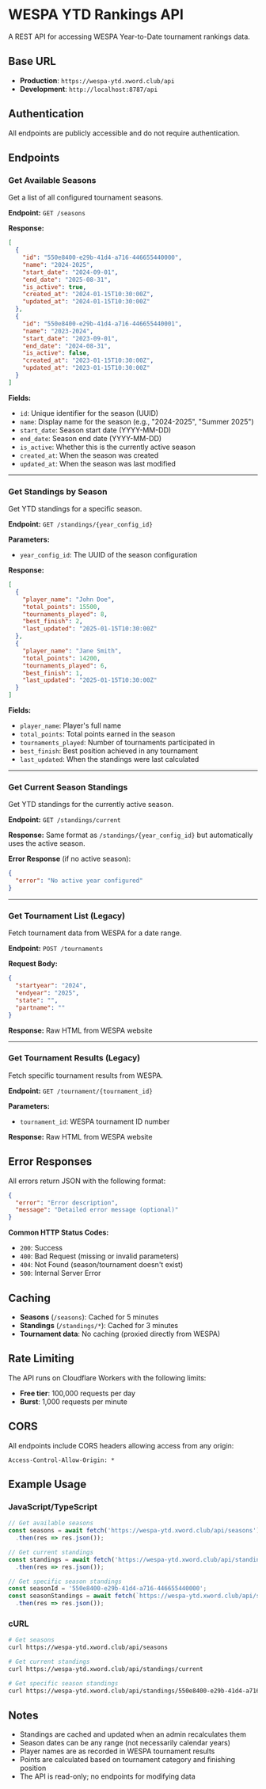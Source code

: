 # WESPA YTD Rankings API

A REST API for accessing WESPA Year-to-Date tournament rankings data.

## Base URL

- **Production**: `https://wespa-ytd.xword.club/api`
- **Development**: `http://localhost:8787/api`

## Authentication

All endpoints are publicly accessible and do not require authentication.

## Endpoints

### Get Available Seasons

Get a list of all configured tournament seasons.

**Endpoint:** `GET /seasons`

**Response:**
```json
[
  {
    "id": "550e8400-e29b-41d4-a716-446655440000",
    "name": "2024-2025",
    "start_date": "2024-09-01",
    "end_date": "2025-08-31",
    "is_active": true,
    "created_at": "2024-01-15T10:30:00Z",
    "updated_at": "2024-01-15T10:30:00Z"
  },
  {
    "id": "550e8400-e29b-41d4-a716-446655440001",
    "name": "2023-2024",
    "start_date": "2023-09-01",
    "end_date": "2024-08-31",
    "is_active": false,
    "created_at": "2023-01-15T10:30:00Z",
    "updated_at": "2023-01-15T10:30:00Z"
  }
]
```

**Fields:**
- `id`: Unique identifier for the season (UUID)
- `name`: Display name for the season (e.g., "2024-2025", "Summer 2025")
- `start_date`: Season start date (YYYY-MM-DD)
- `end_date`: Season end date (YYYY-MM-DD)
- `is_active`: Whether this is the currently active season
- `created_at`: When the season was created
- `updated_at`: When the season was last modified

---

### Get Standings by Season

Get YTD standings for a specific season.

**Endpoint:** `GET /standings/{year_config_id}`

**Parameters:**
- `year_config_id`: The UUID of the season configuration

**Response:**
```json
[
  {
    "player_name": "John Doe",
    "total_points": 15500,
    "tournaments_played": 8,
    "best_finish": 2,
    "last_updated": "2025-01-15T10:30:00Z"
  },
  {
    "player_name": "Jane Smith",
    "total_points": 14200,
    "tournaments_played": 6,
    "best_finish": 1,
    "last_updated": "2025-01-15T10:30:00Z"
  }
]
```

**Fields:**
- `player_name`: Player's full name
- `total_points`: Total points earned in the season
- `tournaments_played`: Number of tournaments participated in
- `best_finish`: Best position achieved in any tournament
- `last_updated`: When the standings were last calculated

---

### Get Current Season Standings

Get YTD standings for the currently active season.

**Endpoint:** `GET /standings/current`

**Response:** Same format as `/standings/{year_config_id}` but automatically uses the active season.

**Error Response** (if no active season):
```json
{
  "error": "No active year configured"
}
```

---

### Get Tournament List (Legacy)

Fetch tournament data from WESPA for a date range.

**Endpoint:** `POST /tournaments`

**Request Body:**
```json
{
  "startyear": "2024",
  "endyear": "2025",
  "state": "",
  "partname": ""
}
```

**Response:** Raw HTML from WESPA website

---

### Get Tournament Results (Legacy)

Fetch specific tournament results from WESPA.

**Endpoint:** `GET /tournament/{tournament_id}`

**Parameters:**
- `tournament_id`: WESPA tournament ID number

**Response:** Raw HTML from WESPA website

## Error Responses

All errors return JSON with the following format:

```json
{
  "error": "Error description",
  "message": "Detailed error message (optional)"
}
```

**Common HTTP Status Codes:**
- `200`: Success
- `400`: Bad Request (missing or invalid parameters)
- `404`: Not Found (season/tournament doesn't exist)
- `500`: Internal Server Error

## Caching

- **Seasons** (`/seasons`): Cached for 5 minutes
- **Standings** (`/standings/*`): Cached for 3 minutes
- **Tournament data**: No caching (proxied directly from WESPA)

## Rate Limiting

The API runs on Cloudflare Workers with the following limits:
- **Free tier**: 100,000 requests per day
- **Burst**: 1,000 requests per minute

## CORS

All endpoints include CORS headers allowing access from any origin:
```
Access-Control-Allow-Origin: *
```

## Example Usage

### JavaScript/TypeScript

```javascript
// Get available seasons
const seasons = await fetch('https://wespa-ytd.xword.club/api/seasons')
  .then(res => res.json());

// Get current standings
const standings = await fetch('https://wespa-ytd.xword.club/api/standings/current')
  .then(res => res.json());

// Get specific season standings
const seasonId = '550e8400-e29b-41d4-a716-446655440000';
const seasonStandings = await fetch(`https://wespa-ytd.xword.club/api/standings/${seasonId}`)
  .then(res => res.json());
```

### cURL

```bash
# Get seasons
curl https://wespa-ytd.xword.club/api/seasons

# Get current standings
curl https://wespa-ytd.xword.club/api/standings/current

# Get specific season standings
curl https://wespa-ytd.xword.club/api/standings/550e8400-e29b-41d4-a716-446655440000
```

## Notes

- Standings are cached and updated when an admin recalculates them
- Season dates can be any range (not necessarily calendar years)
- Player names are as recorded in WESPA tournament results
- Points are calculated based on tournament category and finishing position
- The API is read-only; no endpoints for modifying data